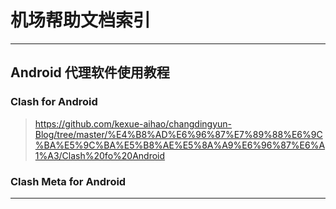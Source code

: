 # 机场帮助文档索引

----------------

## Android 代理软件使用教程

### Clash for Android

> https://github.com/kexue-aihao/changdingyun-Blog/tree/master/%E4%B8%AD%E6%96%87%E7%89%88%E6%9C%BA%E5%9C%BA%E5%B8%AE%E5%8A%A9%E6%96%87%E6%A1%A3/Clash%20fo%20Android

### Clash Meta for Android

----------------

